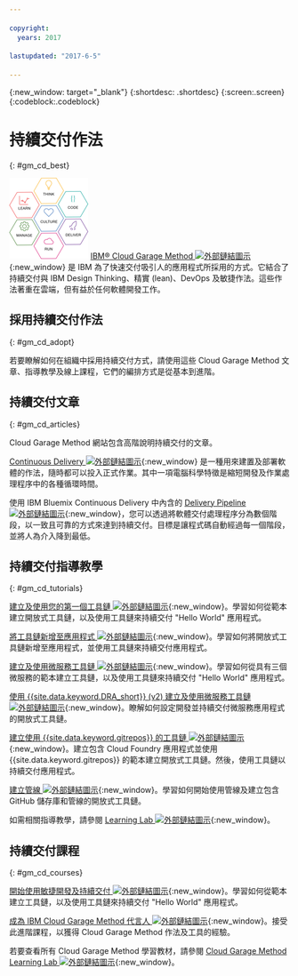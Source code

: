```yaml
---

copyright:
  years: 2017

lastupdated: "2017-6-5"

---
```

<!-- Copyright info at top of file: REQUIRED
    The copyright info is YAML content that must occur at the top of the MD file, before attributes are listed.
    It must be surrounded by 3 dashes.
    The value "years" can contain just one year or a two years separated by a comma. (years: 2014, 2016)
    Indentation as per the previous template must be preserved.
-->

{:new_window: target="_blank"}
{:shortdesc: .shortdesc}
{:screen:.screen}
{:codeblock:.codeblock}

# 持續交付作法
{: #gm_cd_best}

![Garage Method 階段](images/garage_method_phases.png) [IBM&reg; Cloud Garage Method ![外部鏈結圖示](../../icons/launch-glyph.svg "外部鏈結圖示")](https://www.ibm.com/cloud/garage){:new_window} 是 IBM 為了快速交付吸引人的應用程式所採用的方式。它結合了持續交付與 IBM Design Thinking、精實 (lean)、DevOps 及敏捷作法。這些作法著重在雲端，但有益於任何軟體開發工作。


## 採用持續交付作法
{: #gm_cd_adopt}

若要瞭解如何在組織中採用持續交付方式，請使用這些 Cloud Garage Method 文章、指導教學及線上課程，它們的編排方式是從基本到進階。

## 持續交付文章
{: #gm_cd_articles}

Cloud Garage Method 網站包含高階說明持續交付的文章。

[Continuous Delivery ![外部鏈結圖示](../../icons/launch-glyph.svg "外部鏈結圖示")](https://www.ibm.com/cloud/garage/content/deliver/tool_continuous_delivery/){:new_window} 是一種用來建置及部署軟體的作法，隨時都可以投入正式作業。其中一項電腦科學特徵是縮短開發及作業處理程序中的各種循環時間。

使用 IBM Bluemix Continuous Delivery 中內含的 [Delivery Pipeline ![外部鏈結圖示](../../icons/launch-glyph.svg "外部鏈結圖示")](https://www.ibm.com/cloud/garage/content/deliver/tool_delivery_pipeline/){:new_window}，您可以透過將軟體交付處理程序分為數個階段，以一致且可靠的方式來達到持續交付。目標是讓程式碼自動經過每一個階段，並將人為介入降到最低。

## 持續交付指導教學
{: #gm_cd_tutorials}

[建立及使用您的第一個工具鏈 ![外部鏈結圖示](../../icons/launch-glyph.svg "外部鏈結圖示")](https://www.ibm.com/cloud/garage/tutorials/tutorial_toolchain_flow){:new_window}。學習如何從範本建立開放式工具鏈，以及使用工具鏈來持續交付 "Hello World" 應用程式。

[將工具鏈新增至應用程式 ![外部鏈結圖示](../../icons/launch-glyph.svg "外部鏈結圖示")](https://www.ibm.com/cloud/garage/tutorials/tutorial_app_to_toolchain?=task1){:new_window}。學習如何將開放式工具鏈新增至應用程式，並使用工具鏈來持續交付應用程式。

[建立及使用微服務工具鏈 ![外部鏈結圖示](../../icons/launch-glyph.svg "外部鏈結圖示")](https://www.ibm.com/cloud/garage/tutorials/tutorial_toolchain_microservices){:new_window}。學習如何從具有三個微服務的範本建立工具鏈，以及使用工具鏈來持續交付 "Hello World" 應用程式。

[使用 {{site.data.keyword.DRA_short}} (v2) 建立及使用微服務工具鏈 ![外部鏈結圖示](../../icons/launch-glyph.svg "外部鏈結圖示")](https://www.ibm.com/cloud/garage/tutorials/tutorial_toolchain_microservices_cd?task=1){:new_window}。瞭解如何設定開發並持續交付微服務應用程式的開放式工具鏈。

[建立使用 {{site.data.keyword.gitrepos}} 的工具鏈 ![外部鏈結圖示](../../icons/launch-glyph.svg "外部鏈結圖示")](https://www.ibm.com/cloud/garage/tutorials/tutorial_toolchain_cfv2){:new_window}。建立包含 Cloud Foundry 應用程式並使用 {{site.data.keyword.gitrepos}} 的範本建立開放式工具鏈。然後，使用工具鏈以持續交付應用程式。

[建立管線 ![外部鏈結圖示](../../icons/launch-glyph.svg "外部鏈結圖示")](https://www.ibm.com/cloud/garage/tutorials/tutorial_first_pipeline){:new_window}。學習如何開始使用管線及建立包含 GitHub 儲存庫和管線的開放式工具鏈。

如需相關指導教學，請參閱 [Learning Lab ![外部鏈結圖示](../../icons/launch-glyph.svg "外部鏈結圖示")](https://www.ibm.com/cloud/garage/category/courses){:new_window}。

## 持續交付課程
{: #gm_cd_courses}

[開始使用敏捷開發及持續交付 ![外部鏈結圖示](../../icons/launch-glyph.svg "外部鏈結圖示")](https://www.ibm.com/cloud/garage/content/course/get_started_agile_cd){:new_window}。學習如何從範本建立工具鏈，以及使用工具鏈來持續交付 "Hello World" 應用程式。

[成為 IBM Cloud Garage Method 代言人 ![外部鏈結圖示](../../icons/launch-glyph.svg "外部鏈結圖示")](https://www.ibm.com/cloud/garage/content/course/gm_advocate){:new_window}。接受此進階課程，以獲得 Cloud Garage Method 作法及工具的經驗。

若要查看所有 Cloud Garage Method 學習教材，請參閱 [Cloud Garage Method Learning Lab ![外部鏈結圖示](../../icons/launch-glyph.svg "外部鏈結圖示")](https://www.ibm.com/cloud/garage/category/courses){:new_window}。

